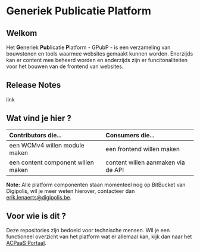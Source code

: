 # Generiek Publicatie Platform

## Welkom

Het **G**eneriek **Pub**licatie **P**latform - GPubP - is een verzameling van bouwstenen en tools waarmee websites gemaakt kunnen worden. Enerzijds kan er content mee beheerd worden en anderzijds zijn er funcitonaliteiten voor het bouwen van de frontend van websites.

## Release Notes
link

## Wat vind je hier ?

| **Contributors** die...            | **Consumers** die...               |
|:------------------------------------|:------------------------------------|
| een WCMv4 willen module maken      | een frontend willen maken          |
| een content component willen maken | content willen aanmaken via de API |


**Note:** Alle platform componenten staan momenteel nog op BitBucket van Digipolis, wil je meer weten hierover, contacteer dan erik.lenaerts@digipolis.be.

## Voor wie is dit ?
Deze repositories zijn bedoeld voor technische mensen. Wil je een functioneel overzicht van het platform wat er allemaal kan, kijk dan naar het [ACPaaS Portaal](https://acpaas.digipolis.be/nl/product/generiek-publicatie-platform). 
